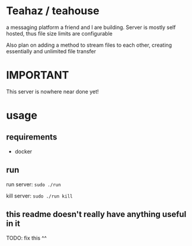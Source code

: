 Teahaz / teahouse
=================
a messaging platform a friend and I are building.
Server is mostly self hosted, thus file size limits are configurable


Also plan on adding a method to stream files to each other, creating essentially and unlimited file transfer


IMPORTANT
=========
This server is nowhere near done yet!


usage
=====
requirements
------------
* docker

run
---
run server:
`sudo ./run`

kill server:
`sudo ./run kill`

this readme doesn't really have anything useful in it
----------------------------------------------------
TODO: fix this ^^

